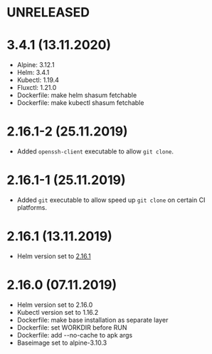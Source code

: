 # UNRELEASED

# 3.4.1 (13.11.2020)
- Alpine: 3.12.1
- Helm: 3.4.1
- Kubectl: 1.19.4
- Fluxctl: 1.21.0
- Dockerfile: make helm shasum fetchable
- Dockerfile: make kubectl shasum fetchable

# 2.16.1-2 (25.11.2019)
- Added `openssh-client` executable to allow `git clone`.

# 2.16.1-1 (25.11.2019)
- Added `git` executable to allow speed up `git clone` on certain CI platforms.

# 2.16.1 (13.11.2019)
- Helm version set to [2.16.1](https://github.com/helm/helm/releases/tag/v2.16.1)

# 2.16.0 (07.11.2019)
- Helm version set to 2.16.0
- Kubectl version set to 1.16.2
- Dockerfile: make base installation as separate layer
- Dockerfile: set WORKDIR before RUN
- Dockerfile: add --no-cache to apk args
- Baseimage set to alpine-3.10.3
